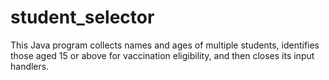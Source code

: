 # student_selector
This Java program collects names and ages of multiple students, identifies those aged 15 or above for vaccination eligibility, and then closes its input handlers.
